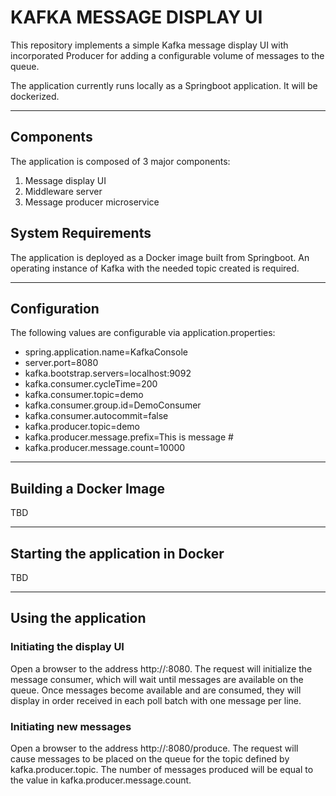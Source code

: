 # KAFKA MESSAGE DISPLAY UI

This repository implements a simple Kafka message display UI with incorporated Producer for adding a configurable volume of messages to the queue.

The application currently runs locally as a Springboot application.  It will be dockerized.

---

## Components

The application is composed of 3 major components:

1. Message display UI
2. Middleware server
3. Message producer microservice


## System Requirements

The application is deployed as a Docker image built from Springboot.  An operating instance of Kafka with the needed topic created is required.

---

## Configuration

The following values are configurable via application.properties:

- spring.application.name=KafkaConsole
- server.port=8080
- kafka.bootstrap.servers=localhost:9092
- kafka.consumer.cycleTime=200
- kafka.consumer.topic=demo
- kafka.consumer.group.id=DemoConsumer
- kafka.consumer.autocommit=false
- kafka.producer.topic=demo
- kafka.producer.message.prefix=This is message #
- kafka.producer.message.count=10000

---

## Building a Docker Image

TBD

---

## Starting the application in Docker

TBD

---

## Using the application

### Initiating the display UI

Open a browser to the address http://<hostname>:8080.  The request will initialize the message consumer, which will wait until messages are available on the queue.  Once messages become available and are consumed, they will display in order received in each poll batch with one message per line.

### Initiating new messages

Open a browser to the address http://<hostname>:8080/produce.  The request will cause messages to be placed on the queue for the topic defined by kafka.producer.topic.  The number of messages produced will be equal to the value in kafka.producer.message.count.